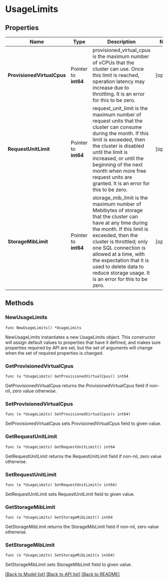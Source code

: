 # UsageLimits

## Properties

Name | Type | Description | Notes
------------ | ------------- | ------------- | -------------
**ProvisionedVirtualCpus** | Pointer to **int64** | provisioned_virtual_cpus is the maximum number of vCPUs that the cluster can use. Once this limit is reached, operation latency may increase due to throttling. It is an error for this to be zero. | [optional] 
**RequestUnitLimit** | Pointer to **int64** | request_unit_limit is the maximum number of request units that the cluster can consume during the month. If this limit is exceeded, then the cluster is disabled until the limit is increased, or until the beginning of the next month when more free request units are granted. It is an error for this to be zero. | [optional] 
**StorageMibLimit** | Pointer to **int64** | storage_mib_limit is the maximum number of Mebibytes of storage that the cluster can have at any time during the month. If this limit is exceeded, then the cluster is throttled; only one SQL connection is allowed at a time, with the expectation that it is used to delete data to reduce storage usage. It is an error for this to be zero. | [optional] 

## Methods

### NewUsageLimits

`func NewUsageLimits() *UsageLimits`

NewUsageLimits instantiates a new UsageLimits object.
This constructor will assign default values to properties that have it defined,
and makes sure properties required by API are set, but the set of arguments
will change when the set of required properties is changed.

### GetProvisionedVirtualCpus

`func (o *UsageLimits) GetProvisionedVirtualCpus() int64`

GetProvisionedVirtualCpus returns the ProvisionedVirtualCpus field if non-nil, zero value otherwise.

### SetProvisionedVirtualCpus

`func (o *UsageLimits) SetProvisionedVirtualCpus(v int64)`

SetProvisionedVirtualCpus sets ProvisionedVirtualCpus field to given value.

### GetRequestUnitLimit

`func (o *UsageLimits) GetRequestUnitLimit() int64`

GetRequestUnitLimit returns the RequestUnitLimit field if non-nil, zero value otherwise.

### SetRequestUnitLimit

`func (o *UsageLimits) SetRequestUnitLimit(v int64)`

SetRequestUnitLimit sets RequestUnitLimit field to given value.

### GetStorageMibLimit

`func (o *UsageLimits) GetStorageMibLimit() int64`

GetStorageMibLimit returns the StorageMibLimit field if non-nil, zero value otherwise.

### SetStorageMibLimit

`func (o *UsageLimits) SetStorageMibLimit(v int64)`

SetStorageMibLimit sets StorageMibLimit field to given value.


[[Back to Model list]](../README.md#documentation-for-models) [[Back to API list]](../README.md#documentation-for-api-endpoints) [[Back to README]](../README.md)


